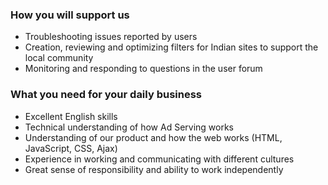 <? include jobs/header ?>

### How you will support us

- Troubleshooting issues reported by users
- Creation, reviewing and optimizing filters for Indian sites to support the local community
- Monitoring and responding to questions in the user forum

### What you need for your daily business

- Excellent English skills
- Technical understanding of how Ad Serving works
- Understanding of our product and how the web works (HTML, JavaScript, CSS, Ajax)
- Experience in working and communicating with different cultures
- Great sense of responsibility and ability to work independently

<? include jobs/footer ?>
